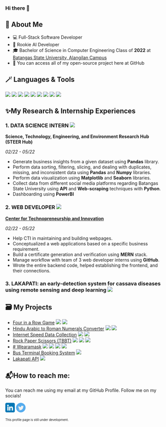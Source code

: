 ### Hi there 👋

## :book: About Me
- 💻 Full-Stack Software Developer
- 🧠 Rookie AI Developer
- 🎓 Bachelor of Science in Computer Engineering Class of **2022** at [Batangas State University, Alangilan Campus](batstate-u.edu.ph)
- 📂 You can access all of my open-source project here at GitHub

## 🪄 Languages & Tools
<img src="https://img.shields.io/badge/Python-FFD43B?style=for-the-badge&logo=python&logoColor=blue" height="25em"> <img src="https://img.shields.io/badge/Pandas-2C2D72?style=for-the-badge&logo=pandas&logoColor=white" height="25em"> <img src="https://img.shields.io/badge/TensorFlow-FF6F00?style=for-the-badge&logo=tensorflow&logoColor=white" height="25em"> <img src="https://img.shields.io/badge/JavaScript-323330?style=for-the-badge&logo=javascript&logoColor=F7DF1E" height="25em"> <img src="https://img.shields.io/badge/MongoDB-4EA94B?style=for-the-badge&logo=mongodb&logoColor=white" height="25em"> <img src="https://img.shields.io/badge/Express.js-000000?style=for-the-badge&logo=express&logoColor=white" height="25em"> <img src="https://img.shields.io/badge/React-20232A?style=for-the-badge&logo=react&logoColor=61DAFB" height="25em"> <img src="https://img.shields.io/badge/Node.js-339933?style=for-the-badge&logo=nodedotjs&logoColor=white" height="25em"> <img src="https://img.shields.io/badge/GitHub-100000?style=for-the-badge&logo=github&logoColor=white" height="25em">

## ✨My Research & Internship Experiences
### 1. **DATA SCIENCE INTERN** <img src="https://img.shields.io/badge/OJT-purple" height="10em"/>
**Science, Technology, Engineering, and Environment Research Hub (STEER Hub)**

*02/22 - 05/22*
- Generate business insights from a given dataset using **Pandas** library.
- Perform data sorting, filtering, slicing, and dealing with duplicates, missing, and inconsistent data using **Pandas** and **Numpy** libraries.
- Perform data visualization using **Matplotlib** and **Seaborn** libraries.
- Collect data from different social media platforms regarding Batangas State University using **API** and **Web-scraping** techniques with **Python**.
- Dashboarding using **PowerBI**

### 2. **WEB DEVELOPER** <img src="https://img.shields.io/badge/OJT-purple" height="10em"/>
**[Center for Technopreneurship and Innovation](http://cti.batstate-u.edu.ph)**

*02/22 - 05/22*
- Help CTI in maintaining and building webpages. 
- Conceptualized a web applications based on a specific business requirement.
- Build a certificate generation and verification using **MERN** stack.
- Manage workflow with team of 3 web developer interns using **GitHub**.
- Wrote the entire backend code, helped establishing the frontend, and their connections.


### 3. **LAKAPATI:** an early-detection system for cassava diseases using remote sensing and deep learning <img src="https://img.shields.io/badge/Thesis-gray" height="10em"/> 

## 🗃️ My Projects
* [Four in a Row Game](https://github.com/silvaej/4iar) <img src="https://img.shields.io/badge/Python-green" height="10em"/> <img src="https://img.shields.io/badge/OOP-blue" height="10em"/>
* [Hindu Arabic to Roman Numerals Converter](https://github.com/silvaej/atrnc) <img src="https://img.shields.io/badge/Python-green" height="10em"/> <img src="https://img.shields.io/badge/GUI-red" height="10em"/>
* [Internet Speed Data Collection](https://github.com/silvaej/icf) <img src="https://img.shields.io/badge/Python-green" height="10em"/> <img src="https://img.shields.io/badge/CLI-grey" height="10em"/>
* [Rock Paper Scissors (TBBT)](https://github.com/silvaej/rpsext) <img src="https://img.shields.io/badge/Python-green" height="10em"/> <img src="https://img.shields.io/badge/OOP-blue" height="10em"/> <img src="https://img.shields.io/badge/Algorithms-orange" height="10em"/>
* [# Wearamask](https://github.com/silvaej/wam) <img src="https://img.shields.io/badge/Python-green" height="10em"/> <img src="https://img.shields.io/badge/GUI-red" height="10em"/> <img src="https://img.shields.io/badge/Deep Learning-yellow" height="10em"/> <img src="https://img.shields.io/badge/Research-black" height="10em"/>
* [Bus Terminal Booking System](https://github.com/ldmagpantay/DSA-Final-Project) <img src="https://img.shields.io/badge/MERN-cyan" height="10em"/>
* [Lakapati API](https://github.com/silvaej/lakapatiAPI) <img src="https://img.shields.io/badge/MERN-cyan" height="10em"/>

## 📬How to reach me:
You can reach me using my email at my GitHub Profile. Follow me on my socials!

[<img src="linkedin.png" height="30em" align="center" alt="Follow EJ on LinkedIn"/>](https://linkedin.com/in/silvaej) [<img src="twitter.png" height="30em" align="center" alt="Follow EJ on Twitter"/>](https://twitter.com/zlbss)

<sub><sup>This profile page is still under development.</sup></sub>